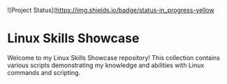 ![Project Status](https://img.shields.io/badge/status-in_progress-yellow

# Linux Skills Showcase

Welcome to my Linux Skills Showcase repository!
This collection contains various scripts demonstrating my knowledge and abilities with Linux commands and scripting.




